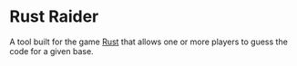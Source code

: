 # Rust Raider

A tool built for the game [Rust](https://rust.facepunch.com/) that allows one or more players to guess the code for a given base.
